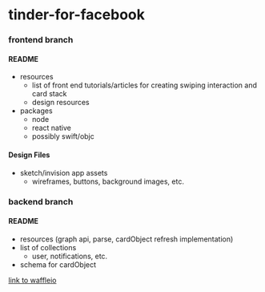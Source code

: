 # tinder-for-facebook

### frontend branch

#### README
- resources
  - list of front end tutorials/articles for creating swiping interaction and card stack
  - design resources
- packages
  - node
  - react native
  - possibly swift/objc

#### Design Files
- sketch/invision app assets
  - wireframes, buttons, background images, etc.

### backend branch

#### README
- resources (graph api, parse, cardObject refresh implementation)
- list of collections
  - user, notifications, etc.
- schema for cardObject

[link to waffleio](https://waffle.io/krishpop/tinder-for-facebook)
